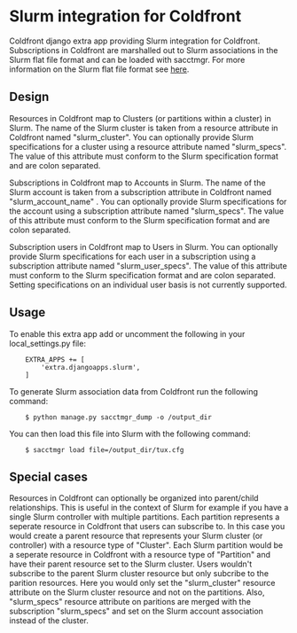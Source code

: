 # Slurm integration for Coldfront

Coldfront django extra app providing Slurm integration for Coldfront.
Subscriptions in Coldfront are marshalled out to Slurm associations in the
Slurm flat file format and can be loaded with sacctmgr. For more information on
the Slurm flat file format see [here](https://slurm.schedmd.com/sacctmgr.html).

## Design

Resources in Coldfront map to Clusters (or partitions within a cluster) in
Slurm. The name of the Slurm cluster is taken from a resource attribute in
Coldfront named "slurm\_cluster".  You can optionally provide Slurm
specifications for a cluster using a resource attribute named "slurm\_specs".
The value of this attribute must conform to the Slurm specification format and
are colon separated.

Subscriptions in Coldfront map to Accounts in Slurm. The name of the Slurm
account is taken from a subscription attribute in Coldfront named
"slurm\_account\_name" . You can optionally provide Slurm specifications for
the account using a subscription attribute named "slurm\_specs". The value of
this attribute must conform to the Slurm specification format and are colon
separated.

Subscription users in Coldfront map to Users in Slurm. You can optionally
provide Slurm specifications for each user in a subscription using a
subscription attribute named "slurm\_user\_specs". The value of this attribute
must conform to the Slurm specification format and are colon separated. Setting
specifications on an individual user basis is not currently supported.

## Usage

To enable this extra app add or uncomment the following in your
local\_settings.py file:

```
    EXTRA_APPS += [
        'extra.djangoapps.slurm',
    ]
```

To generate Slurm association data from Coldfront run the following command:

```
    $ python manage.py sacctmgr_dump -o /output_dir
```

You can then load this file into Slurm with the following command:

```
    $ sacctmgr load file=/output_dir/tux.cfg

```

## Special cases

Resources in Coldfront can optionally be organized into parent/child
relationships. This is useful in the context of Slurm for example if you have a
single Slurm controller with multiple partitions. Each partition represents a
seperate resource in Coldfront that users can subscribe to. In this case you
would create a parent resource that represents your Slurm cluster (or
controller) with a resource type of "Cluster". Each Slurm partition would be a
seperate resource in Coldfront with a resource type of "Partition" and have
their parent resource set to the Slurm cluster. Users wouldn't subscribe to the
parent Slurm cluster resource but only subcribe to the parition resources. Here
you would only set the "slurm\_cluster" resource attribute on the Slurm cluster
resource and not on the partitions. Also, "slurm\_specs" resource attribute on
paritions are merged with the subscription "slurm\_specs" and set on the Slurm
account association instead of the cluster.
